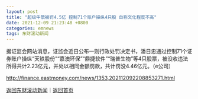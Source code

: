 ```yaml
---
layout: post
title: "超级牛散被罚4.5亿 控制71个账户操纵4只股 自称文化程度不高"
date: 2021-12-09 21:23:48 +0800
categories: emnews
tags: 东财滚动新闻
---
```


据证监会网站消息，证监会近日公布一则行政处罚决定书，潘日忠通过控制71个证券账户操纵“天铁股份”“嘉澳环保”“鼎捷软件”“瑞普生物”等4只股票，被没收违法所得共计2.23亿元，并处以相同金额罚款，共计罚没4.46亿元。（e公司）

<http://finance.eastmoney.com/news/1353,202112092208853271.html>

[返回东财滚动新闻](//finews.withounder.com/emnews/)｜[返回首页](//finews.withounder.com/)